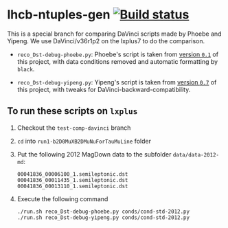 # lhcb-ntuples-gen [![Build status](https://travis-ci.com/umd-lhcb/lhcb-ntuples-gen.svg?build)](https://travis-ci.com/umd-lhcb/lhcb-ntuples-gen)
This is a special branch for comparing DaVinci scripts made by Phoebe and
Yipeng. We use DaVinci/v36r1p2 on the lxplus7 to do the comparison.

- `reco_Dst-debug-phoebe.py`: Phoebe's script is taken from [version `0.1`](https://github.com/umd-lhcb/lhcb-ntuples-gen/blob/0.1/2012-b2D0MuXB2DMuNuForTauMuLine/ntuple_options-sample.py)
   of this project, with data conditions removed and automatic formatting by
   `black`.

- `reco_Dst-debug-yipeng.py`: Yipeng's script is taken from [version `0.7`](https://github.com/umd-lhcb/lhcb-ntuples-gen/blob/0.7/run1-b2D0MuXB2DMuNuForTauMuLine/reco_Dst-debug.py)
  of this project, with tweaks for DaVinci-backward-compatibility.


## To run these scripts on `lxplus`

1. Checkout the `test-comp-davinci` branch
2. `cd` into `run1-b2D0MuXB2DMuNuForTauMuLine` folder
3. Put the following 2012 MagDown data to the subfolder `data/data-2012-md`:
    ```
    00041836_00006100_1.semileptonic.dst
    00041836_00011435_1.semileptonic.dst
    00041836_00013110_1.semileptonic.dst
    ```

4. Execute the following command
    ```
    ./run.sh reco_Dst-debug-phoebe.py conds/cond-std-2012.py
    ./run.sh reco_Dst-debug-yipeng.py conds/cond-std-2012.py
    ```
